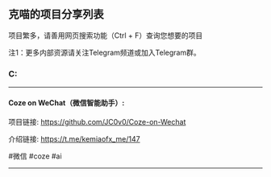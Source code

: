 ## 克喵的项目分享列表

项目繁多，请善用网页搜索功能（Ctrl + F）查询您想要的项目

注1：更多内部资源请关注Telegram频道或加入Telegram群。

### C:

---

#### Coze on WeChat（微信智能助手）:

项目链接:
https://github.com/JC0v0/Coze-on-Wechat

介绍链接: 
https://t.me/kemiaofx_me/147

#微信 #coze #ai

---